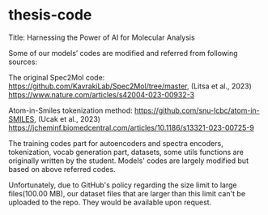 # thesis-code

Title: Harnessing the Power of AI for Molecular Analysis

Some of our models’ codes are modified and referred from following sources:

The original Spec2Mol code: https://github.com/KavrakiLab/Spec2Mol/tree/master, (Litsa et al., 2023) https://www.nature.com/articles/s42004-023-00932-3

Atom-in-Smiles tokenization method: https://github.com/snu-lcbc/atom-in-SMILES, (Ucak et al., 2023) https://jcheminf.biomedcentral.com/articles/10.1186/s13321-023-00725-9

The training codes part for autoencoders and spectra encoders, tokenization, vocab generation part, datasets, some utils functions are originally written by the student. Models' codes are largely modified but based on above referred codes.

Unfortunately, due to GitHub's policy regarding the size limit to large files(100.00 MB), our dataset files that are larger than this limit can't be uploaded to the repo. They would be available upon request.
